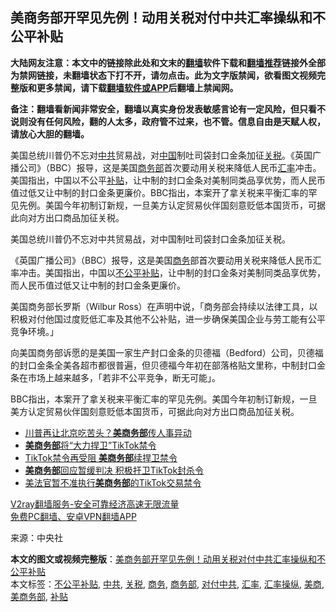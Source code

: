  <h2>美商务部开罕见先例！动用关税对付中共汇率操纵和不公平补贴</h2> <p class="notice"><b>大陆网友注意：本文中的链接除此处和文末的<a href="https://github.com/bannedbook/fanqiang" >翻墙</a>软件下载和<a href="https://github.com/killgcd/justmysocks/blob/master/README.md">翻墙推荐</a>链接外全部为禁网链接，未翻墙状态下打不开，请勿点击。此为文字版禁闻，欲看图文视频完整版和更多禁闻，请下载<a href="https://github.com/bannedbook/fanqiang">翻墙软件或APP</a>后翻墙上禁闻网。</p><p>备注：翻墙看新闻非常安全，翻墙以真实身份发表敏感言论有一定风险，但只看不说则没有任何风险，翻的人太多，政府管不过来，也不管。信息自由是天赋人权，请放心大胆的翻墙。</b></p>  <div class="entry"> <p id="summary">美国总统川普仍不忘对<a href="https://www.bannedbook.org/bnews/tag/%e4%b8%ad%e5%85%b1/" class="st_tag internal_tag" rel="tag" title="标签 中共 下的日志">中共</a>贸易战，对<span class='wp_keywordlink_affiliate'><a href="https://www.bannedbook.org/" title="中国" target="_blank">中国</a></span>制吐司袋封口金条加征<a href="https://www.bannedbook.org/bnews/tag/%e5%85%b3%e7%a8%8e/" class="st_tag internal_tag" rel="tag" title="标签 关税 下的日志">关税</a>。《英国广播公司》（BBC）报导，这是美国<a href="https://www.bannedbook.org/bnews/tag/%e5%95%86%e5%8a%a1%e9%83%a8/" class="st_tag internal_tag" rel="tag" title="标签 商务部 下的日志">商务部</a>首次要动用关税来降低人民币<a href="https://www.bannedbook.org/bnews/tag/%E6%B1%87%E7%8E%87/" class="st_tag internal_tag" rel="tag" title="标签 汇率 下的日志">汇率</a>冲击。美国指出，中国以不公平<a href="https://www.bannedbook.org/bnews/tag/%E8%A1%A5%E8%B4%B4/" class="st_tag internal_tag" rel="tag" title="标签 补贴 下的日志">补贴</a>，让中制的封口金条对美制同类品享优势，而人民币值过低又让中制的封口金条更廉价。BBC指出，本案开了拿关税来平衡汇率的罕见先例。美国今年初制订新规，一旦美方认定贸易伙伴国刻意贬低本国货币，可据此向对方出口商品加征关税。</p> <p id="conimg">美国总统川普仍不忘对中共贸易战，对中国制吐司袋封口金条加征关税。</p>  <p>《英国广播公司》（BBC）报导，这是美国<a href="https://www.bannedbook.org/bnews/tag/%E5%95%86%E5%8A%A1/" class="st_tag internal_tag" rel="tag" title="标签 商务 下的日志">商务</a>部首次要动用关税来降低人民币汇率冲击。美国指出，中国以<a href="https://www.bannedbook.org/bnews/tag/%E4%B8%8D%E5%85%AC%E5%B9%B3%E8%A1%A5%E8%B4%B4/" class="st_tag internal_tag" rel="tag" title="标签 不公平补贴 下的日志">不公平补贴</a>，让中制的封口金条对美制同类品享优势，而人民币值过低又让中制的封口金条更廉价。</p> <p>美国商务部长罗斯（Wilbur Ross）在声明中说，「商务部会持续以法律工具，以积极对付他国过度贬低汇率及其他不公补贴，进一步确保美国企业与劳工能有公平竞争环境。」</p>  <p>向美国商务部诉愿的是美国一家生产封口金条的贝德福（Bedford）公司，贝德福的封口金条全美各超市都很普遍，但贝德福今年初在部落格贴文里称，中制封口金条在市场上越来越多，「若非不公平竞争，断无可能」。</p> <p>BBC指出，本案开了拿关税来平衡汇率的罕见先例。美国今年初制订新规，一旦美方认定贸易伙伴国刻意贬低本国货币，可据此向对方出口商品加征关税。</p>  <ul class='op-related-articles' title='相关阅读'> <li><a href='https://www.bannedbook.org/bnews/cbnews/20201117/1432327.html' target='_blank'>川普再让北京吃苦头？<b>美商务部</b>传人事异动</a></li> <li><a href='https://www.bannedbook.org/bnews/headline/20201103/1424681.html' target='_blank'><b>美商务部</b>将“大力捍卫”TikTok禁令</a></li> <li><a href='https://www.bannedbook.org/bnews/baitai/20201102/1424297.html' target='_blank'>TikTok禁令再受阻 <b>美商务部</b>续捍卫禁令</a></li> <li><a href='https://www.bannedbook.org/bnews/cnnews/20201102/1424187.html' target='_blank'><b>美商务部</b>回应暂缓判决 积极扞卫TikTok封杀令</a></li> <li><a href='https://www.bannedbook.org/bnews/headline/20201031/1423166.html' target='_blank'>美法官暂不准执行<b>美商务部</b>的TikTok交易禁令</a></li> </ul> <p class="texttj"> <a href="https://www.bannedbook.org/forum23/topic22702.html" target="_blank">V2ray翻墙服务-安全可靠经济高速无限流量</a><br/> <a href="https://github.com/bannedbook/fanqiang/wiki/%E7%A6%81%E9%97%BB%E7%BD%91%E5%AE%89%E5%8D%93%E7%BF%BB%E5%A2%99%E6%96%B0%E9%97%BBAPP" target="_blank">免费PC翻墙、安卓VPN翻墙APP</a></p><p> 来源：中央社 </p><a name='sharetosocial'></a>       <div><b>本文的图文或视频完整版</b>：<a href='https://www.bannedbook.org/bnews/topimagenews/20201128/1438318.html'>美商务部开罕见先例！动用关税对付中共汇率操纵和不公平补贴</a></div>  </div><!--END ENTRY--> <div class="postfooter"> <div>本文标签：<a href="https://www.bannedbook.org/bnews/tag/%E4%B8%8D%E5%85%AC%E5%B9%B3%E8%A1%A5%E8%B4%B4/" rel="tag">不公平补贴</a>, <a href="https://www.bannedbook.org/bnews/tag/%e4%b8%ad%e5%85%b1/" rel="tag">中共</a>, <a href="https://www.bannedbook.org/bnews/tag/%e5%85%b3%e7%a8%8e/" rel="tag">关税</a>, <a href="https://www.bannedbook.org/bnews/tag/%E5%95%86%E5%8A%A1/" rel="tag">商务</a>, <a href="https://www.bannedbook.org/bnews/tag/%e5%95%86%e5%8a%a1%e9%83%a8/" rel="tag">商务部</a>, <a href="https://www.bannedbook.org/bnews/tag/%e5%af%b9%e4%bb%98%e4%b8%ad%e5%85%b1/" rel="tag">对付中共</a>, <a href="https://www.bannedbook.org/bnews/tag/%E6%B1%87%E7%8E%87/" rel="tag">汇率</a>, <a href="https://www.bannedbook.org/bnews/tag/%E6%B1%87%E7%8E%87%E6%93%8D%E7%BA%B5/" rel="tag">汇率操纵</a>, <a href="https://www.bannedbook.org/bnews/tag/%E7%BE%8E%E5%95%86/" rel="tag">美商</a>, <a href="https://www.bannedbook.org/bnews/tag/%E7%BE%8E%E5%95%86%E5%8A%A1%E9%83%A8/" rel="tag">美商务部</a>, <a href="https://www.bannedbook.org/bnews/tag/%E8%A1%A5%E8%B4%B4/" rel="tag">补贴</a></div>  </div><!--END POSTFOOTER--> 